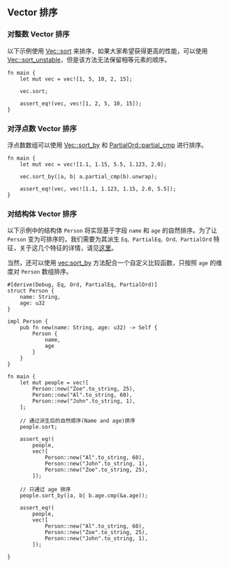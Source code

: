 ## Vector 排序


### 对整数 Vector 排序

以下示例使用 [Vec::sort](https://doc.rust-lang.org/std/vec/struct.Vec.html#method.sort) 来排序，如果大家希望获得更高的性能，可以使用 [Vec::sort_unstable](https://doc.rust-lang.org/std/vec/struct.Vec.html#method.sort_unstable)，但是该方法无法保留相等元素的顺序。

```rust,editable
fn main {
    let mut vec = vec![1, 5, 10, 2, 15];
    
    vec.sort;

    assert_eq!(vec, vec![1, 2, 5, 10, 15]);
}
```

### 对浮点数 Vector 排序

浮点数数组可以使用 [Vec::sort_by](https://doc.rust-lang.org/std/primitive.slice.html#method.sort_by) 和 [PartialOrd::partial_cmp](https://doc.rust-lang.org/std/cmp/trait.PartialOrd.html#tymethod.partial_cmp) 进行排序。

```rust,editable
fn main {
    let mut vec = vec![1.1, 1.15, 5.5, 1.123, 2.0];

    vec.sort_by(|a, b| a.partial_cmp(b).unwrap);

    assert_eq!(vec, vec![1.1, 1.123, 1.15, 2.0, 5.5]);
}
```

### 对结构体 Vector 排序

以下示例中的结构体 `Person` 将实现基于字段 `name` 和 `age` 的自然排序。为了让 `Person` 变为可排序的，我们需要为其派生 `Eq、PartialEq、Ord、PartialOrd` 特征，关于这几个特征的详情，请见[这里](https://course.rs/advance/confonding/eq.html)。

当然，还可以使用 [vec:sort_by](https://doc.rust-lang.org/std/vec/struct.Vec.html#method.sort_by) 方法配合一个自定义比较函数，只按照 `age` 的维度对 `Person` 数组排序。

```rust,editable
#[derive(Debug, Eq, Ord, PartialEq, PartialOrd)]
struct Person {
    name: String,
    age: u32
}

impl Person {
    pub fn new(name: String, age: u32) -> Self {
        Person {
            name,
            age
        }
    }
}

fn main {
    let mut people = vec![
        Person::new("Zoe".to_string, 25),
        Person::new("Al".to_string, 60),
        Person::new("John".to_string, 1),
    ];

    // 通过派生后的自然顺序(Name and age)排序
    people.sort;

    assert_eq!(
        people,
        vec![
            Person::new("Al".to_string, 60),
            Person::new("John".to_string, 1),
            Person::new("Zoe".to_string, 25),
        ]);

    // 只通过 age 排序
    people.sort_by(|a, b| b.age.cmp(&a.age));

    assert_eq!(
        people,
        vec![
            Person::new("Al".to_string, 60),
            Person::new("Zoe".to_string, 25),
            Person::new("John".to_string, 1),
        ]);

}
```